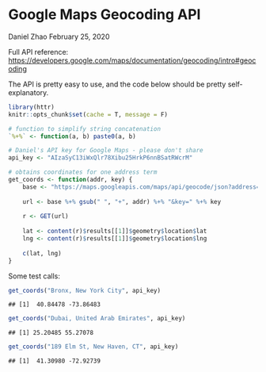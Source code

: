 Google Maps Geocoding API
================
Daniel Zhao
February 25, 2020

Full API reference:
<https://developers.google.com/maps/documentation/geocoding/intro#geocoding>

The API is pretty easy to use, and the code below should be pretty
self-explanatory.

``` r
library(httr)
knitr::opts_chunk$set(cache = T, message = F)

# function to simplify string concatenation
`%+%` <- function(a, b) paste0(a, b)

# Daniel's API key for Google Maps - please don't share
api_key <- "AIzaSyC13iWxQlr78Xibu25HrkP6nnBSatRWcrM"

# obtains coordinates for one address term
get_coords <- function(addr, key) {
    base <- "https://maps.googleapis.com/maps/api/geocode/json?address="
    
    url <- base %+% gsub(" ", "+", addr) %+% "&key=" %+% key
    
    r <- GET(url)
    
    lat <- content(r)$results[[1]]$geometry$location$lat
    lng <- content(r)$results[[1]]$geometry$location$lng
    
    c(lat, lng)
}
```

Some test calls:

``` r
get_coords("Bronx, New York City", api_key)
```

    ## [1]  40.84478 -73.86483

``` r
get_coords("Dubai, United Arab Emirates", api_key)
```

    ## [1] 25.20485 55.27078

``` r
get_coords("189 Elm St, New Haven, CT", api_key)
```

    ## [1]  41.30980 -72.92739
